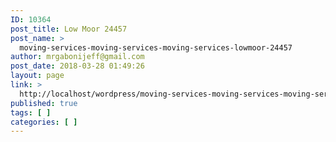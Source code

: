 ```yaml
---
ID: 10364
post_title: Low Moor 24457
post_name: >
  moving-services-moving-services-moving-services-lowmoor-24457
author: mrgabonijeff@gmail.com
post_date: 2018-03-28 01:49:26
layout: page
link: >
  http://localhost/wordpress/moving-services-moving-services-moving-services-lowmoor-24457/
published: true
tags: [ ]
categories: [ ]
---
```

